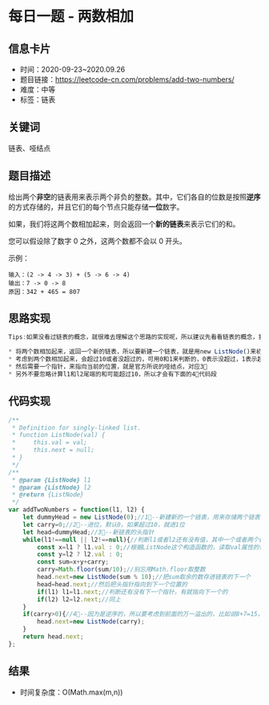 # 每日一题 - 两数相加

## 信息卡片

* 时间：2020-09-23~2020.09.26
* 题目链接：https://leetcode-cn.com/problems/add-two-numbers/
* 难度：中等
* 标签：链表

## 关键词

链表、哑结点

## 题目描述

给出两个**非空**的链表用来表示两个非负的整数。其中，它们各自的位数是按照**逆序**的方式存储的，并且它们的每个节点只能存储**一位**数字。

如果，我们将这两个数相加起来，则会返回一个**新的链表**来表示它们的和。

您可以假设除了数字 0 之外，这两个数都不会以 0 开头。

示例：

```
输入：(2 -> 4 -> 3) + (5 -> 6 -> 4)
输出：7 -> 0 -> 8
原因：342 + 465 = 807
```

## 思路实现

```javascript
Tips:如果没看过链表的概念，就很难去理解这个思路的实现呢，所以建议先看看链表的概念，我大概花了断断续续两天的时间才能理解😂

* 将两个数相加起来，返回一个新的链表，所以要新建一个链表，就是用new ListNode()来初始化的，对象下面代码注释中的1⃣️
* 考虑到两个数相加起来，会超过10或者没超过的，可用0和1来判断的，0表示没超过，1表示超过的，对应下面代码注释中的2⃣️
* 然后需要一个指针，来指向当前的位置，就是官方所说的哑结点，对应3⃣️
* 另外不要忽略计算l1和l2尾端的和可能超过10，所以才会有下面的4⃣️代码段
```

## 代码实现

```javascript
/**
 * Definition for singly-linked list.
 * function ListNode(val) {
 *     this.val = val;
 *     this.next = null;
 * }
 */
/**
 * @param {ListNode} l1
 * @param {ListNode} l2
 * @return {ListNode}
 */
var addTwoNumbers = function(l1, l2) {
    let dummyHead = new ListNode(0);//1⃣️--新建新的一个链表，用来存储两个链表的和结果
    let carry=0;//2⃣️--进位，默认0，如果超过10，就进1位
    let head=dummyHead;//3⃣️--新链表的头指针
    while(l1!==null || l2!==null){//判断l1或者l2还有没有值，其中一个或者两个都有值时就继续执行
        const x=l1 ? l1.val : 0;//根据ListNode这个构造函数的，读取val属性的值
        const y=l2 ? l2.val : 0;
        const sum=x+y+carry;
        carry=Math.floor(sum/10);//别忘用Math.floor取整数
        head.next=new ListNode(sum % 10);//把sum取余的数存进链表的下一个
        head=head.next;//然后把头指针指向到下一个位置的
        if(l1) l1=l1.next;//判断还有没有下一个指针，有就指向下一个的
        if(l2) l2=l2.next;//同上
    }
    if(carry>0){//4⃣️--因为是逆序的，所以要考虑到前面的万一溢出的，比如说8+7=15，就要把1存进去下一个指针的
        head.next=new ListNode(carry);
    }
    return head.next;
};
```

## 结果

* 时间复杂度：O(Math.max(m,n))

